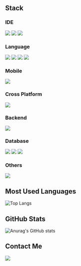 ## Stack
### IDE
<img src="https://img.shields.io/badge/Android Studio-3DDC84?style=flat-square&logo=Android Studio&logoColor=white"/>
<img src="https://img.shields.io/badge/IntelliJ IDEA-000000?style=flat-square&logo=IntelliJ IDEA&logoColor=white"/>
<img src="https://img.shields.io/badge/Visual Studio Code-007ACC?style=flat-square&logo=Visual Studio Code&logoColor=white"/>

### Language
<img src="https://img.shields.io/badge/Java-007396?style=flat-square&logo=Java&logoColor=white"/>
<img src="https://img.shields.io/badge/Kotlin-7F52FF?style=flat-square&logo=Kotlin&logoColor=white"/>
<img src="https://img.shields.io/badge/Dart-0175C2?style=flat-square&logo=Dart&logoColor=white"/>
<img src="https://img.shields.io/badge/C#-239120?style=flat-square&logo=C#&logoColor=white"/>

### Mobile
<img src="https://img.shields.io/badge/Android-3DDC84?style=flat-square&logo=Android&logoColor=white"/>

### Cross Platform
<img src="https://img.shields.io/badge/Flutter-02569B?style=flat-square&logo=Flutter&logoColor=white"/>

### Backend
<img src="https://img.shields.io/badge/Spring Boot-6DB33F?style=flat-square&logo=Spring Boot&logoColor=white"/>

### Database
<img src="https://img.shields.io/badge/MySQL-4479A1?style=flat-square&logo=MySQL&logoColor=white"/>
<img src="https://img.shields.io/badge/MariaDB-003545?style=flat-square&logo=MariaDB&logoColor=white"/>
<img src="https://img.shields.io/badge/Oracle-F80000?style=flat-square&logo=Oracle&logoColor=white"/>

### Others
<img src="https://img.shields.io/badge/Firebase-FFCA28?style=flat-square&logo=Firebase&logoColor=white"/>

## Most Used Languages
![Top Langs](https://github-readme-stats.vercel.app/api/top-langs/?username=tnfy10&layout=compact&theme=radical)

## GitHub Stats
![Anurag's GitHub stats](https://github-readme-stats.vercel.app/api?username=tnfy10&show_icons=true&theme=radical)

## Contact Me
<a href="mailto:tnfy10@gmail.com"><img src="https://img.shields.io/badge/Gmail-EA4335?style=flat-square&logo=Gmail&logoColor=white"/></a>
